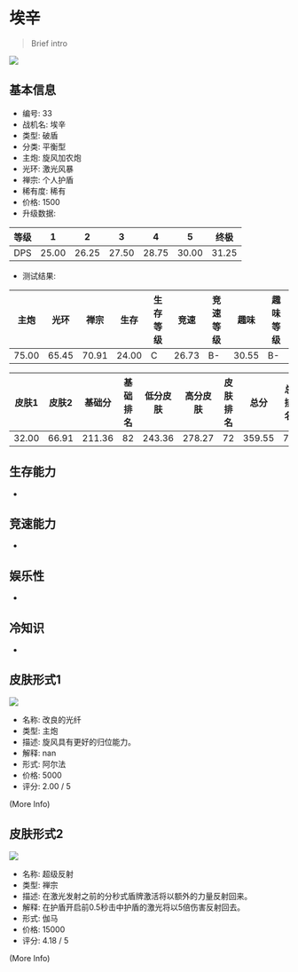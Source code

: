 # 埃辛

> Brief intro

<img src="/ships/ship_33.png" style={{zoom:1}}/>

## 基本信息

- 编号: 33
- 战机名: 埃辛
- 类型: 破盾
- 分类: 平衡型
- 主炮: 旋风加农炮
- 光环: 激光风暴
- 禅宗: 个人护盾
- 稀有度: 稀有
- 价格: 1500
- 升级数据: 

| 等级 | 1 | 2 | 3 | 4 | 5 | 终极 |
|--|--|--|--|--|--|--|
| DPS | 25.00 | 26.25 | 27.50 | 28.75 | 30.00 | 31.25 |

- 测试结果: 

| 主炮 | 光环 | 禅宗 | 生存 | 生存等级 | 竞速 | 竞速等级 | 趣味 | 趣味等级 |
|--|--|--|--|--|--|--|--|--|
| 75.00 | 65.45 | 70.91 | 24.00 | C | 26.73 | B- | 30.55 | B- |

| 皮肤1 | 皮肤2 | 基础分 | 基础排名 | 低分皮肤 | 高分皮肤 | 皮肤排名 | 总分 | 总排名 |
|--|--|--|--|--|--|--|--|--|
| 32.00 | 66.91 | 211.36 | 82 | 243.36 | 278.27 | 72 | 359.55 | 73 |

## 生存能力

-

## 竞速能力

-

## 娱乐性

-

## 冷知识

-

## 皮肤形式1

<img src="/ships/ship_33_apex_1.png" style={{zoom:1}}/>

- 名称: 改良的光纤
- 类型: 主炮
- 描述: 旋风具有更好的归位能力。
- 解释: nan
- 形式: 阿尔法
- 价格: 5000
- 评分: 2.00 / 5

(More Info)

## 皮肤形式2

<img src="/ships/ship_33_apex_2.png" style={{zoom:1}}/>

- 名称: 超级反射
- 类型: 禅宗
- 描述: 在激光发射之前的分秒式盾牌激活将以额外的力量反射回来。
- 解释: 在护盾开启前0.5秒击中护盾的激光将以5倍伤害反射回去。
- 形式: 伽马
- 价格: 15000
- 评分: 4.18 / 5

(More Info)
